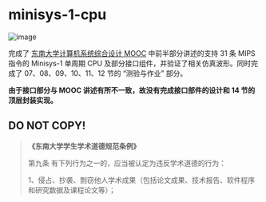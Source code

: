 # minisys-1-cpu

![image](https://i.loli.net/2020/12/19/U8YDiLoOVHf1QIW.png)

完成了 [东南大学计算机系统综合设计 MOOC](http://www.icourse163.org/course/SEU-1003566002) 中前半部分讲述的支持 31 条 MIPS 指令的 Minisys-1 单周期 CPU 及部分接口组件，并验证了相关仿真波形。同时完成了 07、08、09、10、11、12 节的 “测验与作业” 部分。

**由于接口部分与 MOOC 讲述有所不一致，故没有完成接口部件的设计和 14 节的顶层封装实现。**

## DO NOT COPY!

>**《东南大学学生学术道德规范条例》**
>
> 第九条 有下列行为之一的，应当被认定为违反学术道德的行为：
> 
> 1、侵占、抄袭、剽窃他人学术成果（包括论文成果、技术报告、软件程序和研究数据及课程论文等）；